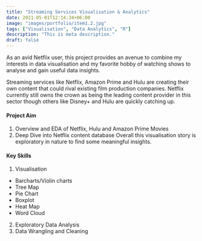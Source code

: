 ```yaml
---
title: "Streaming Services Visualisation & Analytics"
date: 2021-05-01T12:14:34+06:00
image: "images/portfolio/item1.2.jpg"
tags: ["Visualisation", "Data Analytics", "R"]
description: "This is meta description."
draft: false
---
```


As an avid Netflix user, this project provides an avenue to combine my interests in data visualisation and my favorite hobby of watching shows to analyse and gain useful data insights.

Streaming services like Netflix, Amazon Prime and Hulu are creating their own content that could rival existing film production companies. Netflix currently still owns the crown as being the leading content provider in this sector though others like Disney+ and Hulu are quickly catching up.

#### Project Aim

1. Overview and EDA of Netflix, Hulu and Amazon Prime Movies
2. Deep Dive into Netflix content database
Overall this visualisation story is exploratory in nature to find some meaningful insights. 

#### Key Skills

1. Visualisation
- Barcharts/Violin charts
- Tree Map
- Pie Chart
- Boxplot
- Heat Map
- Word Cloud
2. Exploratory Data Analysis
3. Data Wrangling and Cleaning